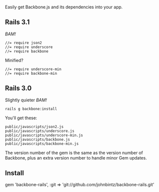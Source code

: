 Easily get Backbone.js and its dependencies into your app.

## Rails 3.1

*BAM!*

    //= require json2
    //= require underscore
    //= require backbone

Minified?

    //= require underscore-min
    //= require backbone-min

## Rails 3.0

Slightly quieter *BAM!*

    rails g backbone:install

You'll get these:

    public/javascripts/json2.js
    public/javascripts/underscore.js
    public/javascripts/underscore-min.js
    public/javascripts/backbone.js
    public/javascripts/backbone-min.js

The version number of the gem is the same as the version number of Backbone, plus an extra version number to handle
minor Gem updates.

## Install

gem 'backbone-rails', :git => 'git://github.com/johnbintz/backbone-rails.git'
